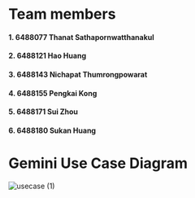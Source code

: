 # Team members
#### 1. 6488077 Thanat Sathapornwatthanakul
#### 2. 6488121 Hao Huang
#### 3. 6488143 Nichapat Thumrongpowarat
#### 4. 6488155 Pengkai Kong
#### 5. 6488171 Sui Zhou
#### 6. 6488180 Sukan Huang

# Gemini Use Case Diagram

![usecase (1)](https://github.com/ICT-Mahidol/Gemini-2023/assets/131524340/f1a082da-94fe-485a-98e5-2122ba25622a)
